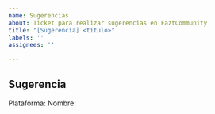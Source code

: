 ```yaml
---
name: Sugerencias
about: Ticket para realizar sugerencias en FaztCommunity
title: "[Sugerencia] <título>"
labels: ''
assignees: ''

---
```


## Sugerencia
Plataforma: <!-- En dónde te gustaría ver la mejora: ej: Discord -->
Nombre: <!-- Tu nombre en dicha plataforma -->

<!-- Descripción de la propuesta -->

<!-- El por qué de la sugerencia -->
